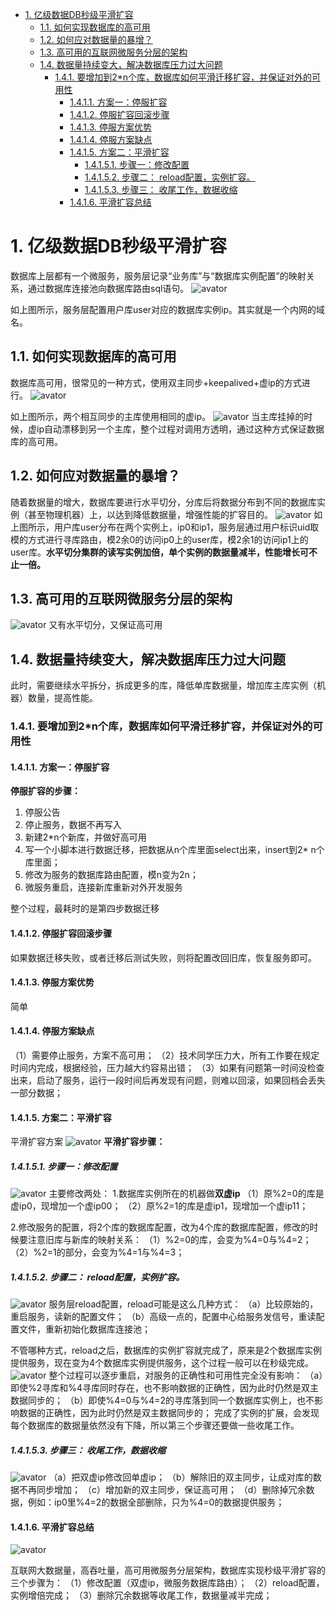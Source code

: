 <!-- TOC -->

- [1. 亿级数据DB秒级平滑扩容](#1-亿级数据db秒级平滑扩容)
    - [1.1. 如何实现数据库的高可用](#11-如何实现数据库的高可用)
    - [1.2. 如何应对数据量的暴增？](#12-如何应对数据量的暴增)
    - [1.3. 高可用的互联网微服务分层的架构](#13-高可用的互联网微服务分层的架构)
    - [1.4. 数据量持续变大，解决数据库压力过大问题](#14-数据量持续变大解决数据库压力过大问题)
        - [1.4.1. 要增加到2*n个库，数据库如何平滑迁移扩容，并保证对外的可用性](#141-要增加到2n个库数据库如何平滑迁移扩容并保证对外的可用性)
            - [1.4.1.1. 方案一：停服扩容](#1411-方案一停服扩容)
            - [1.4.1.2. 停服扩容回滚步骤](#1412-停服扩容回滚步骤)
            - [1.4.1.3. 停服方案优势](#1413-停服方案优势)
            - [1.4.1.4. 停服方案缺点](#1414-停服方案缺点)
            - [1.4.1.5. 方案二：平滑扩容](#1415-方案二平滑扩容)
                - [1.4.1.5.1. 步骤一：修改配置](#14151-步骤一修改配置)
                - [1.4.1.5.2. 步骤二： reload配置，实例扩容。](#14152-步骤二-reload配置实例扩容)
                - [1.4.1.5.3. 步骤三： 收尾工作，数据收缩](#14153-步骤三-收尾工作数据收缩)
            - [1.4.1.6. 平滑扩容总结](#1416-平滑扩容总结)

<!-- /TOC -->
# 1. 亿级数据DB秒级平滑扩容
数据库上层都有一个微服务，服务层记录“业务库”与“数据库实例配置”的映射关系，通过数据库连接池向数据库路由sql语句。
![avator](https://ss.csdn.net/p?https://mmbiz.qpic.cn/mmbiz_png/YrezxckhYOzOGwoVobJtZTvibPmgp6DGTDicxhdHS3wrArZfuzkc7OUOLAu8CzY2SQU6lFwNXOicibC3sSAqFSr4pA/640?wx_fmt=png)

如上图所示，服务层配置用户库user对应的数据库实例ip。其实就是一个内网的域名。

## 1.1. 如何实现数据库的高可用
数据库高可用，很常见的一种方式，使用双主同步+keepalived+虚ip的方式进行。
![avator](https://ss.csdn.net/p?https://mmbiz.qpic.cn/mmbiz_png/YrezxckhYOzOGwoVobJtZTvibPmgp6DGTWicwsXpucQ1QMZ1WLkyyKEzJzNtRRHLHr5Lse93ScRHMics7rKDJnVhg/640?wx_fmt=png)

如上图所示，两个相互同步的主库使用相同的虚ip。
![avator](https://ss.csdn.net/p?https://mmbiz.qpic.cn/mmbiz_png/YrezxckhYOzOGwoVobJtZTvibPmgp6DGTDpNcQjHJ6lhzR3vbmRnhx32QEISagDblQibfP8ER7UEdWBG2vkrysmA/640?wx_fmt=png)
当主库挂掉的时候，虚ip自动漂移到另一个主库，整个过程对调用方透明，通过这种方式保证数据库的高可用。

## 1.2. 如何应对数据量的暴增？
随着数据量的增大，数据库要进行水平切分，分库后将数据分布到不同的数据库实例（甚至物理机器）上，以达到降低数据量，增强性能的扩容目的。
![avator](https://ss.csdn.net/p?https://mmbiz.qpic.cn/mmbiz_png/YrezxckhYOzOGwoVobJtZTvibPmgp6DGT2zfBUuaB18yMn41ETMv9YhLcGCDyEEOib3s00yVnWuTSib1uP0CgwaKg/640?wx_fmt=png)
如上图所示，用户库user分布在两个实例上，ip0和ip1，服务层通过用户标识uid取模的方式进行寻库路由，模2余0的访问ip0上的user库，模2余1的访问ip1上的user库。**水平切分集群的读写实例加倍，单个实例的数据量减半，性能增长可不止一倍。**

## 1.3. 高可用的互联网微服务分层的架构
![avator](https://ss.csdn.net/p?https://mmbiz.qpic.cn/mmbiz_png/YrezxckhYOzOGwoVobJtZTvibPmgp6DGTdclkCtxvlGCicTicjaA4MRhcYhsrb9zRNycIWMJpNn1gSSq1PMPicsArQ/640?wx_fmt=png)
又有水平切分，又保证高可用

## 1.4. 数据量持续变大，解决数据库压力过大问题
此时，需要继续水平拆分，拆成更多的库，降低单库数据量，增加库主库实例（机器）数量，提高性能。
### 1.4.1. 要增加到2*n个库，数据库如何平滑迁移扩容，并保证对外的可用性
#### 1.4.1.1. 方案一：停服扩容
**停服扩容的步骤：**
1. 停服公告
2. 停止服务，数据不再写入
3. 新建2*n个新库，并做好高可用
4. 写一个小脚本进行数据迁移，把数据从n个库里面select出来，insert到2* n个库里面；
5. 修改为服务的数据库路由配置，模n变为2n；
6. 微服务重启，连接新库重新对外开发服务

整个过程，最耗时的是第四步数据迁移

#### 1.4.1.2. 停服扩容回滚步骤
如果数据迁移失败，或者迁移后测试失败，则将配置改回旧库，恢复服务即可。

#### 1.4.1.3. 停服方案优势
简单

#### 1.4.1.4. 停服方案缺点
（1）需要停止服务，方案不高可用；
（2）技术同学压力大，所有工作要在规定时间内完成，根据经验，压力越大约容易出错；
（3）如果有问题第一时间没检查出来，启动了服务，运行一段时间后再发现有问题，则难以回滚，如果回档会丢失一部分数据；

#### 1.4.1.5. 方案二：平滑扩容
平滑扩容方案
![avator](https://ss.csdn.net/p?https://mmbiz.qpic.cn/mmbiz_png/YrezxckhYOzOGwoVobJtZTvibPmgp6DGTdclkCtxvlGCicTicjaA4MRhcYhsrb9zRNycIWMJpNn1gSSq1PMPicsArQ/640?wx_fmt=png)
**平滑扩容步骤：**
##### 1.4.1.5.1. 步骤一：修改配置
![avator](https://ss.csdn.net/p?https://mmbiz.qpic.cn/mmbiz_png/YrezxckhYOzOGwoVobJtZTvibPmgp6DGTtQJjJa3MmwzsXwUNBwIdEDEIpa4F4p4zxWT9qIv1yNRWP265kMx6rw/640?wx_fmt=png)
主要修改两处：
1.数据库实例所在的机器做**双虚ip**
（1）原%2=0的库是虚ip0，现增加一个虚ip00；
（2）原%2=1的库是虚ip1，现增加一个虚ip11；

2.修改服务的配置，将2个库的数据库配置，改为4个库的数据库配置，修改的时候要注意旧库与新库的映射关系：
（1）%2=0的库，会变为%4=0与%4=2；
（2）%2=1的部分，会变为%4=1与%4=3；

##### 1.4.1.5.2. 步骤二： reload配置，实例扩容。
![avator](http://p9.pstatp.com/large/pgc-image/165b0433b198484a96d31896fe64cf36)
服务层reload配置，reload可能是这么几种方式：
（a）比较原始的，重启服务，读新的配置文件；
（b）高级一点的，配置中心给服务发信号，重读配置文件，重新初始化数据库连接池；

不管哪种方式，reload之后，数据库的实例扩容就完成了，原来是2个数据库实例提供服务，现在变为4个数据库实例提供服务，这个过程一般可以在秒级完成。
![avator](https://ss.csdn.net/p?https://mmbiz.qpic.cn/mmbiz_png/YrezxckhYOzOGwoVobJtZTvibPmgp6DGTYdtyLG7P9D4XsqP2EXJ2FaV0Qo4KXTicjDicrZs70B6TEdKA0ic6fNLpA/640?wx_fmt=png)
整个过程可以逐步重启，对服务的正确性和可用性完全没有影响：
（a）即使%2寻库和%4寻库同时存在，也不影响数据的正确性，因为此时仍然是双主数据同步的；
（b）即使%4=0与%4=2的寻库落到同一个数据库实例上，也不影响数据的正确性，因为此时仍然是双主数据同步的；
完成了实例的扩展，会发现每个数据库的数据量依然没有下降，所以第三个步骤还要做一些收尾工作。

##### 1.4.1.5.3. 步骤三： 收尾工作，数据收缩
![avator](https://ss.csdn.net/p?https://mmbiz.qpic.cn/mmbiz_png/YrezxckhYOzOGwoVobJtZTvibPmgp6DGTIahl7W9Tf8Jib5aeIWExUDyvgXXcDaNOpj4YmHoLlqVethQB5F7U6ibg/640?wx_fmt=png)
（a）把双虚ip修改回单虚ip；
（b）解除旧的双主同步，让成对库的数据不再同步增加；
（c）增加新的双主同步，保证高可用；
（d）删除掉冗余数据，例如：ip0里%4=2的数据全部删除，只为%4=0的数据提供服务；

#### 1.4.1.6. 平滑扩容总结
![avator](https://ss.csdn.net/p?https://mmbiz.qpic.cn/mmbiz_png/YrezxckhYOzOGwoVobJtZTvibPmgp6DGTmBTw0nicWUrg8mrrkNHqHattRQgNYjwV3dj52yQ3RJ36wWhot4gZ8vg/640?wx_fmt=png)

互联网大数据量，高吞吐量，高可用微服务分层架构，数据库实现秒级平滑扩容的三个步骤为：
（1）修改配置（双虚ip，微服务数据库路由）；
（2）reload配置，实例增倍完成；
（3）删除冗余数据等收尾工作，数据量减半完成；

 
